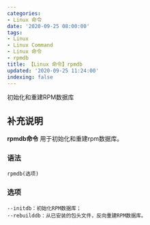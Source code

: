 ```yaml
---
categories:
- Linux 命令
date: '2020-09-25 08:00:00'
tags:
- Linux
- Linux Command
- Linux 命令
- rpmdb
title: 【Linux 命令】rpmdb
updated: '2020-09-25 11:24:00'
indexing: false
---
```


初始化和重建RPM数据库

## 补充说明

**rpmdb命令** 用于初始化和重建rpm数据库。

###  语法

```shell
rpmdb(选项)
```

###  选项

```shell
--initdb：初始化RPM数据库；
--rebuilddb：从已安装的包头文件，反向重建RPM数据库。
```


<!-- Linux命令行搜索引擎：https://jaywcjlove.github.io/linux-command/ -->